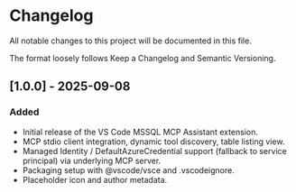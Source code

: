 # Changelog

All notable changes to this project will be documented in this file.

The format loosely follows Keep a Changelog and Semantic Versioning.

## [1.0.0] - 2025-09-08
### Added
- Initial release of the VS Code MSSQL MCP Assistant extension.
- MCP stdio client integration, dynamic tool discovery, table listing view.
- Managed Identity / DefaultAzureCredential support (fallback to service principal) via underlying MCP server.
- Packaging setup with @vscode/vsce and .vscodeignore.
- Placeholder icon and author metadata.
